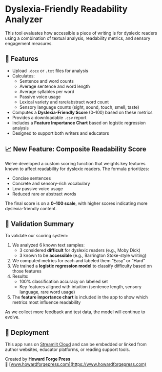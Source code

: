 
# Dyslexia-Friendly Readability Analyzer

This tool evaluates how accessible a piece of writing is for dyslexic readers using a combination of textual analysis, readability metrics, and sensory engagement measures.

## 🧰 Features

- Upload `.docx` or `.txt` files for analysis
- Calculates:
  - Sentence and word counts
  - Average sentence and word length
  - Average syllables per word
  - Passive voice usage
  - Lexical variety and rare/abstract word count
  - Sensory language counts (sight, sound, touch, smell, taste)
- Computes a **Dyslexia-Friendly Score** (0–100) based on these metrics
- Provides a downloadable `.csv` report
- Includes a **Feature Importance Chart** based on logistic regression analysis
- Designed to support both writers and educators

## 📈 New Feature: Composite Readability Score

We’ve developed a custom scoring function that weights key features known to affect readability for dyslexic readers. The formula prioritizes:
- Concise sentences
- Concrete and sensory-rich vocabulary
- Low passive voice usage
- Reduced rare or abstract words

The final score is on a **0–100 scale**, with higher scores indicating more dyslexia-friendly content.

## 🔬 Validation Summary

To validate our scoring system:
1. We analyzed 6 known text samples:
   - 3 considered **difficult** for dyslexic readers (e.g., Moby Dick)
   - 3 known to be **accessible** (e.g., Barrington Stoke-style writing)
2. We computed metrics for each and labeled them “Easy” or “Hard”
3. We trained a **logistic regression model** to classify difficulty based on those features
4. Results:
   - 100% classification accuracy on labeled set
   - Key features aligned with intuition (sentence length, sensory language, rare word usage)
5. The **feature importance chart** is included in the app to show which metrics most influence readability

As we collect more feedback and test data, the model will continue to evolve.

## 🔗 Deployment

This app runs on [Streamlit Cloud](https://streamlit.io/cloud) and can be embedded or linked from author websites, educator platforms, or reading support tools.

Created by **Howard Forge Press**  
🔗 [www.howardforgepress.com](https://www.howardforgepress.com)

